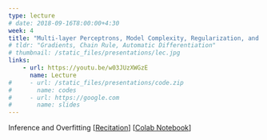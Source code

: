 ```yaml
---
type: lecture
# date: 2018-09-16T8:00:00+4:30
week: 4
title: "Multi-layer Perceptrons, Model Complexity, Regularization, and Dropout"
# tldr: "Gradients, Chain Rule, Automatic Differentiation"
# thumbnail: /static_files/presentations/lec.jpg
links: 
    - url: https://youtu.be/w03JUzXWGzE
      name: Lecture
#     - url: /static_files/presentations/code.zip
#       name: codes
#     - url: https://google.com
#       name: slides
---
```

Inference and Overfitting
[[Recitation](https://youtu.be/649FhWSRUY0)] [[Colab Notebook](https://colab.research.google.com/drive/1-CE1_Yi9mYkvbdYdohRfTtqrC-jZjAyf#scrollTo=_3h5u1bPcuEJ)]
